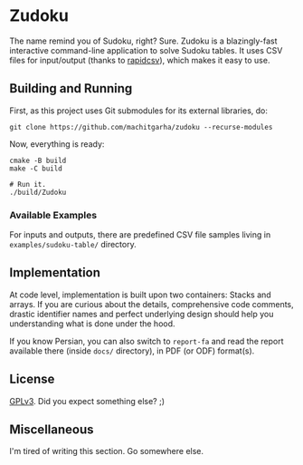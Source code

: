 # Zudoku

The name remind you of Sudoku, right? Sure. Zudoku is a blazingly-fast interactive command-line application to solve Sudoku tables. It uses CSV files for input/output (thanks to [rapidcsv](https://github.com/d99kris/rapidcsv)), which makes it easy to use.

## Building and Running

First, as this project uses Git submodules for its external libraries, do:

```
git clone https://github.com/machitgarha/zudoku --recurse-modules
```

Now, everything is ready:

```
cmake -B build
make -C build

# Run it.
./build/Zudoku
```

### Available Examples

For inputs and outputs, there are predefined CSV file samples living in `examples/sudoku-table/` directory.

## Implementation

At code level, implementation is built upon two containers: Stacks and arrays. If you are curious about the details, comprehensive code comments, drastic identifier names and perfect underlying design should help you understanding what is done under the hood.

If you know Persian, you can also switch to `report-fa` and read the report available there (inside `docs/` directory), in PDF (or ODF) format(s).

## License

[GPLv3](./LICENSE.md). Did you expect something else? ;)

## Miscellaneous

I'm tired of writing this section. Go somewhere else.
